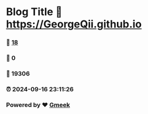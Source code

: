 # Blog Title :link: https://GeorgeQii.github.io 
### :page_facing_up: [18](https://GeorgeQii.github.io/tag.html) 
### :speech_balloon: 0 
### :hibiscus: 19306 
### :alarm_clock: 2024-09-16 23:11:26 
### Powered by :heart: [Gmeek](https://github.com/Meekdai/Gmeek)
